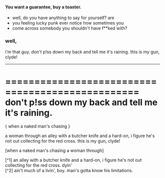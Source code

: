 #### You want a guarantee, buy a toaster. 

-	well, do you have anything to say for yourself? are 
-	you feeling lucky punk ever notice how sometimes you 
-	come across somebody you shouldn't have f**ked with?  

### well,   
i'm that guy. don't p!ss down my back and tell me it's raining. this is my gun, clyde!   
- - - - - - - - - -
=================================================  
don't p!ss down my back and tell me it's raining. 
========================

{ when a naked man's chasing }
  
a woman through an alley with a butcher knife and a hard-on, i figure he's not out collecting for the red cross. this is my gun, clyde! 
  
[when a naked man's chasing a woman through] 

[^1]	an alley with a butcher knife and a hard-on, i figure he's not out collecting for the red cross. dyin'   
[^2]	ain't much of a livin', boy. man's gotta know his limitations.
